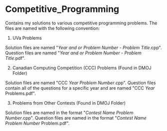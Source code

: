 # Competitive_Programming
Contains my solutions to various competitive programming problems. The files are named with the following convention:

1. UVa Problems

Solution files are named "_Year and or Problem Number_ - _Problem Title_.cpp". Question files are named "_Year and or Problem Number_ - _Problem Title_.pdf". 

2. Canadian Computing Competition (CCC) Problems (Found in DMOJ Folder)

Solution files are named "CCC _Year_ _Problem Number_.cpp". Question files contain all of the questions for a specific year and are named "CCC _Year_ Problems.pdf".

3. Problems from Other Contests (Found in DMOJ Folder)

Solution files are named in the format "_Contest Name Problem Number_.cpp". Question files are named in the format "_Contest Name Problem Number_ Problem.pdf".
